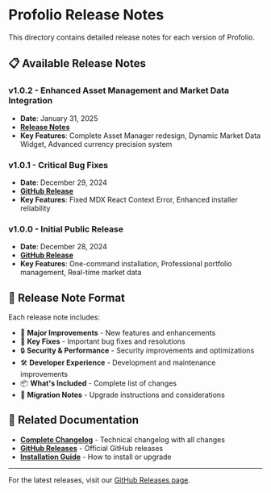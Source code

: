 # Profolio Release Notes

This directory contains detailed release notes for each version of Profolio.

## 📋 Available Release Notes

### v1.0.2 - Enhanced Asset Management and Market Data Integration
- **Date**: January 31, 2025
- **[Release Notes](RELEASE_NOTES_v1.0.2.md)**
- **Key Features**: Complete Asset Manager redesign, Dynamic Market Data Widget, Advanced currency precision system

### v1.0.1 - Critical Bug Fixes
- **Date**: December 29, 2024
- **[GitHub Release](https://github.com/Obednal97/profolio/releases/tag/v1.0.1)**
- **Key Features**: Fixed MDX React Context Error, Enhanced installer reliability

### v1.0.0 - Initial Public Release
- **Date**: December 28, 2024
- **[GitHub Release](https://github.com/Obednal97/profolio/releases/tag/v1.0.0)**
- **Key Features**: One-command installation, Professional portfolio management, Real-time market data

## 📝 Release Note Format

Each release note includes:
- 🚀 **Major Improvements** - New features and enhancements
- 🐛 **Key Fixes** - Important bug fixes and resolutions
- 🔒 **Security & Performance** - Security improvements and optimizations
- 🛠️ **Developer Experience** - Development and maintenance improvements
- 📦 **What's Included** - Complete list of changes
- 🔄 **Migration Notes** - Upgrade instructions and considerations

## 🔗 Related Documentation

- **[Complete Changelog](../../CHANGELOG.md)** - Technical changelog with all changes
- **[GitHub Releases](https://github.com/Obednal97/profolio/releases)** - Official GitHub releases
- **[Installation Guide](../../README-INSTALLATION.md)** - How to install or upgrade

---

For the latest releases, visit our [GitHub Releases page](https://github.com/Obednal97/profolio/releases). 